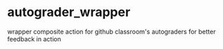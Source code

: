 # autograder_wrapper
wrapper composite action for github classroom's autograders for better feedback in action

